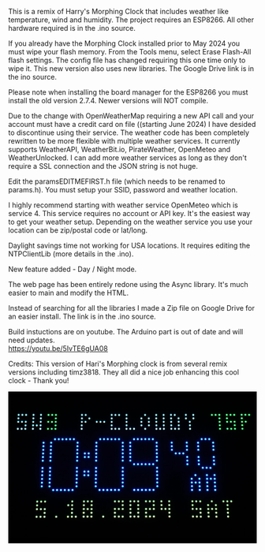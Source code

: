 This is a remix of Harry's Morphing Clock that includes weather like temperature, wind and humidity.  The project requires an ESP8266.  All other hardware required is in the .ino source.  

If you already have the Morphing Clock installed prior to May 2024 you must wipe your flash memory.  From the Tools menu, select Erase Flash-All flash settings.  The config file has changed requiring this one time only to wipe it. This new version also uses new libraries.  The Google Drive link is in the ino source.  

Please note when installing the board manager for the ESP8266 you must install the old version 2.7.4.  Newer versions will NOT compile.

Due to the change with OpenWeatherMap requiring a new API call and your account must have a credit card on file ((starting June 2024) I have desided to discontinue using their service.  The weather code has been completely rewritten to be more flexible with multiple weather services.  It currently supports WeatherAPI, WeatherBit.io, PirateWeather, OpenMeteo and WeatherUnlocked.  I can add more weather services as long as they don't require a SSL connection and the JSON string is not huge.  

Edit the paramsEDITMEFIRST.h file (which needs to be renamed to params.h). You must setup your SSID, password and weather location.

I highly recommend starting with weather service OpenMeteo which is service 4.  This service requires no account or API key.  It's the easiest way to get your weather setup.  Depending on the weather service you use your location can be zip/postal code or lat/long.  

Daylight savings time not working for USA locations. It requires editing the NTPClientLib (more details in the .ino).

New feature added - Day / Night mode.

The web page has been entirely redone using the Async library.  It's much easier to main and modify the HTML. 

Instead of searching for all the libraries I made a Zip file on Google Drive for an easier install.  The link is in the .ino source.  

Build instuctions are on youtube.  The Arduino part is out of date and will need updates.  
https://youtu.be/5IvTE6gUA08

Credits:
This version of Hari's Morphing clock is from several remix versions including timz3818. They all did a nice job enhancing this cool clock - Thank you!

![Alt text](https://github.com/gquiring/MorphingClockQ/blob/main/morphclock.png?raw=true "Optional Title")
